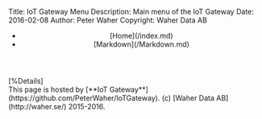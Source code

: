 ﻿Title: IoT Gateway Menu
Description: Main menu of the IoT Gateway
Date: 2016-02-08
Author: Peter Waher
Copyright: Waher Data AB

<article>
<header>
<nav>
<ul>
<li>[Home](/index.md)</li>
<li>[Markdown](/Markdown.md)</li>
</ul>
</nav>
</header>
[%Details]
<footer>
This page is hosted by [**IoT Gateway**](https://github.com/PeterWaher/IoTGateway). (c) [Waher Data AB](http://waher.se/) 2015-2016.
</footer>
</article>
